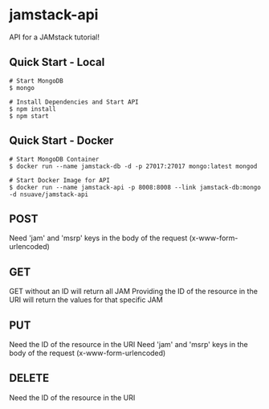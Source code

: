 # jamstack-api
API for a JAMstack tutorial!

## Quick Start - Local
```
# Start MongoDB
$ mongo

# Install Dependencies and Start API
$ npm install
$ npm start
```

## Quick Start - Docker
```
# Start MongoDB Container
$ docker run --name jamstack-db -d -p 27017:27017 mongo:latest mongod

# Start Docker Image for API
$ docker run --name jamstack-api -p 8008:8008 --link jamstack-db:mongo -d nsuave/jamstack-api
```

## POST
Need 'jam' and 'msrp' keys in the body of the request (x-www-form-urlencoded)

## GET
GET without an ID will return all JAM
Providing the ID of the resource in the URI will return the values for that specific JAM

## PUT
Need the ID of the resource in the URI
Need 'jam' and 'msrp' keys in the body of the request (x-www-form-urlencoded)

## DELETE
Need the ID of the resource in the URI
